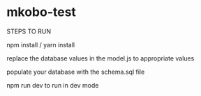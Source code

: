 # mkobo-test
STEPS TO RUN


npm install / yarn install


replace the database values in the model.js to appropriate values


populate your database with the schema.sql file


npm run dev to run in dev mode
